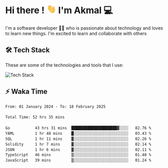 # Hi there ! <img src="https://github.com/ABSphreak/ABSphreak/blob/master/gifs/Hi.gif" width="30"> I'm Akmal  💻

I'm a software developer 👨‍💻 who is passionate about technology and loves to learn new things. I'm excited to learn and collaborate with others

## 🛠️ Tech Stack

These are some of the technologies and tools that I use:

![Tech Stack](https://skillicons.dev/icons?i=typescript,nodejs,javascript,express,nest,sequelize,go,rabbitmq,python,solidity,react,vue,next,nuxtjs,webpack,vite,tailwindcss,bootstrap,css,scss,html,vercel,firebase,heroku,netlify,docker,postgresql,mongodb,redis,mysql,graphql,git,github,gitlab,vscode,figma,postman,pytorch,tensorflow,bash)

## ⚡ Waka Time
<!--START_SECTION:waka-->

```txt
From: 01 January 2024 - To: 18 February 2025

Total Time: 52 hrs 35 mins

Go           43 hrs 31 mins  ████████████████████▓░░░░   82.76 %
YAML         1 hr 48 mins    █░░░░░░░░░░░░░░░░░░░░░░░░   03.43 %
SQL          1 hr 11 mins    ▓░░░░░░░░░░░░░░░░░░░░░░░░   02.26 %
Solidity     1 hr 7 mins     ▓░░░░░░░░░░░░░░░░░░░░░░░░   02.14 %
JSON         1 hr 6 mins     ▓░░░░░░░░░░░░░░░░░░░░░░░░   02.11 %
TypeScript   46 mins         ▒░░░░░░░░░░░░░░░░░░░░░░░░   01.48 %
JavaScript   39 mins         ▒░░░░░░░░░░░░░░░░░░░░░░░░   01.24 %
```

<!--END_SECTION:waka-->


